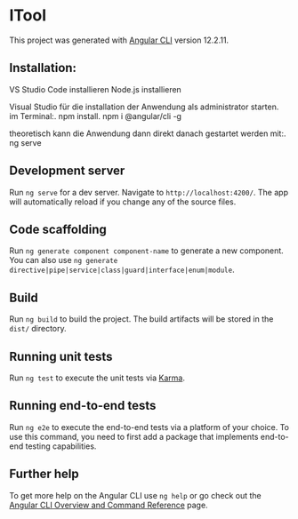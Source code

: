# ITool

This project was generated with [Angular CLI](https://github.com/angular/angular-cli) version 12.2.11.

## Installation:
VS Studio Code installieren
Node.js installieren

Visual Studio für die installation der Anwendung als administrator starten.
im Terminal:.
npm install.
npm i @angular/cli -g

theoretisch kann die Anwendung dann direkt danach gestartet werden mit:. ng serve



## Development server

Run `ng serve` for a dev server. Navigate to `http://localhost:4200/`. The app will automatically reload if you change any of the source files.

## Code scaffolding

Run `ng generate component component-name` to generate a new component. You can also use `ng generate directive|pipe|service|class|guard|interface|enum|module`.

## Build

Run `ng build` to build the project. The build artifacts will be stored in the `dist/` directory.

## Running unit tests

Run `ng test` to execute the unit tests via [Karma](https://karma-runner.github.io).

## Running end-to-end tests

Run `ng e2e` to execute the end-to-end tests via a platform of your choice. To use this command, you need to first add a package that implements end-to-end testing capabilities.

## Further help

To get more help on the Angular CLI use `ng help` or go check out the [Angular CLI Overview and Command Reference](https://angular.io/cli) page.
